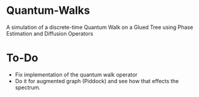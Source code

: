 # Quantum-Walks
A simulation of a discrete-time Quantum Walk on a Glued Tree using Phase Estimation and Diffusion Operators

# To-Do
- Fix implementation of the quantum walk operator
- Do it for augmented graph (Piddock) and see how that effects the spectrum.

